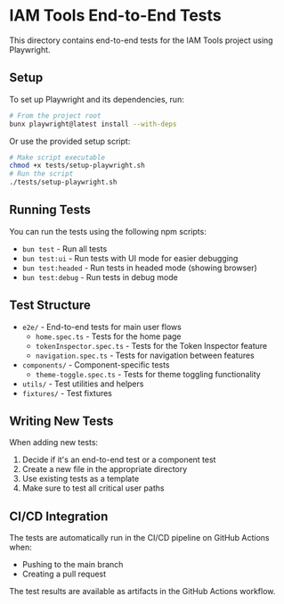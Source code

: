 # IAM Tools End-to-End Tests

This directory contains end-to-end tests for the IAM Tools project using Playwright.

## Setup

To set up Playwright and its dependencies, run:

```bash
# From the project root
bunx playwright@latest install --with-deps
```

Or use the provided setup script:

```bash
# Make script executable
chmod +x tests/setup-playwright.sh
# Run the script
./tests/setup-playwright.sh
```

## Running Tests

You can run the tests using the following npm scripts:

- `bun test` - Run all tests
- `bun test:ui` - Run tests with UI mode for easier debugging
- `bun test:headed` - Run tests in headed mode (showing browser)
- `bun test:debug` - Run tests in debug mode

## Test Structure

- `e2e/` - End-to-end tests for main user flows
  - `home.spec.ts` - Tests for the home page
  - `tokenInspector.spec.ts` - Tests for the Token Inspector feature
  - `navigation.spec.ts` - Tests for navigation between features
- `components/` - Component-specific tests
  - `theme-toggle.spec.ts` - Tests for theme toggling functionality
- `utils/` - Test utilities and helpers
- `fixtures/` - Test fixtures

## Writing New Tests

When adding new tests:

1. Decide if it's an end-to-end test or a component test
2. Create a new file in the appropriate directory
3. Use existing tests as a template
4. Make sure to test all critical user paths

## CI/CD Integration

The tests are automatically run in the CI/CD pipeline on GitHub Actions when:
- Pushing to the main branch
- Creating a pull request

The test results are available as artifacts in the GitHub Actions workflow.
